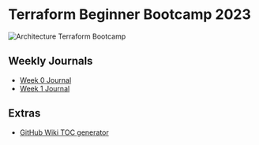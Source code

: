 # Terraform Beginner Bootcamp 2023


![Architecture Terraform Bootcamp](https://github.com/ntando-mv15/terraform-beginner-bootcamp-2023/assets/88146095/f9762557-1104-4f18-9c8a-85e77256022b)

## Weekly Journals
 - [Week 0 Journal](journal/Week0.md)
 - [Week 1 Journal](journal/Week1.md)

##  Extras
 - [GitHub Wiki TOC generator](https://ecotrust-canada.github.io/markdown-toc/)
